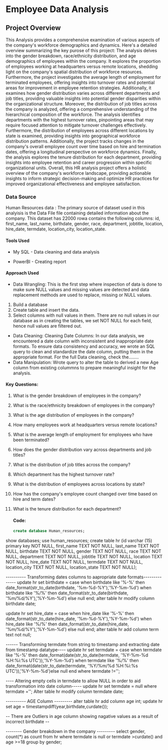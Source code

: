 # Employee Data Analysis
## Project Overview
This Analysis provides a comprehensive examination of various aspects of the company's workforce demographics and dynamics. Here's a detailed overview summarizing the key purose of this project:
The analysis delves into the gender breakdown, race/ethnicity distribution, and age demographics of employees within the company. It explores the proportion of employees working at headquarters versus remote locations, shedding light on the company's spatial distribution of workforce resources.
Furthermore, the project investigates the average length of employment for terminated employees, offering insights into turnover rates and potential areas for improvement in employee retention strategies. Additionally, it examines how gender distribution varies across different departments and job titles, providing valuable insights into potential gender disparities within the organizational structure.
Moreover, the distribution of job titles across the company is analyzed, offering a comprehensive understanding of the hierarchical composition of the workforce. The analysis identifies departments with the highest turnover rates, pinpointing areas that may require focused attention to mitigate turnover challenges effectively.
Furthermore, the distribution of employees across different locations by state is examined, providing insights into geographical workforce distribution patterns. Additionally, the project tracks changes in the company's overall employee count over time based on hire and termination dates, offering a longitudinal perspective on workforce dynamics.
Finally, the analysis explores the tenure distribution for each department, providing insights into employee retention and career progression within specific organizational units.
Overall, this HR analysis project offers a holistic overview of the company's workforce landscape, providing actionable insights to inform strategic decision-making and optimize HR practices for improved organizational effectiveness and employee satisfaction.

### Data Source
Human Resources data : The primary source of dataset used in this analyisis is the Data File file containing detailed information about the company. This dataset has 22000 rowa contains the following columns: id, first_name,	last_name,	birthdate,	gender,	race,	department,	jobtitle,	location,	hire_date, termdate,	location_city,	location_state.

#### Tools Used
- My SQL - Data cleaning and data analysis

- PowerBI - Creating report

#### Approach Used
- Data Wrangling: This is the first step where inspection of data is done to make sure NULL values and missing values are detected and data replacement methods are used to replace, missing or NULL values.
1. Build a database
2. Create table and insert the data.
3. Select columns with null values in them. There are no null values in our database as in creating the tables, we set NOT NULL for each field, hence null values are filtered out.
- Data Cleaning:
    Cleaning Date Columns:
In our data analysis, we encountered a date column with inconsistent and inappropriate date formats. To ensure data consistency and accuracy, we wrote an SQL query to clean and standardize the date column, putting them in the appropriate format. For the full Data cleaning, check the........
- Data Manipulation: Wrote query to alter the table to derived a new Age column from existing colummns to prepare meaningful insight for the analysis.

#### Key Questions:
1. What is the gender breakdown of employees in the company?
2. What is the race/ethnicity breakdown of employees in the company?
3. What is the age distribution of employees in the company?
4. How many employees work at headquarters versus remote locations?
5. What is the average length of employment for employees who have been terminated?
6. How does the gender distribution vary across departments and job titles?
7. What is the distribution of job titles across the company?
8. Which department has the highest turnover rate?
9. What is the distribution of employees across locations by state?
10. How has the company's employee count changed over time based on hire and term dates?
11. What is the tenure distribution for each department?

    #### Code:
    ```sql
    create database Human_resources;
show databases;
use human_resources;
create table hr (id  varchar (15) primary key NOT NULL, first_name TEXT NOT NULL, last_name TEXT NOT NULL, birthdate TEXT NOT NULL, gender TEXT NOT NULL,
 race TEXT NOT NULL, department TEXT NOT NULL, jobtitle TEXT NOT NULL, location TEXT NOT NULL, hire_date TEXT NOT NULL,
 termdate TEXT NOT NULL, location_city TEXT NOT NULL, location_state TEXT NOT NULL);
 
 ---------- Transforming dates columns to aapropriate date formats--------------
 update hr set birthdate = case when birthdate like '%-%' then 
 date_format(str_to_date(birthdate, '%m-%d-%Y'),'%Y-%m-%d')
 when birthdate like '%/%' then date_format(str_to_date(birthdate, '%m/%d/%Y'),'%Y-%m-%d') else null end;
 alter table hr modify column birthdate date;
 
 update hr set hire_date = case when hire_date like '%-%' then 
 date_format(str_to_date(hire_date, '%m-%d-%Y'),'%Y-%m-%d')
 when hire_date like '%/%' then date_format(str_to_date(hire_date, '%m/%d/%Y'),'%Y-%m-%d') else null end;
 alter table hr add column term text not null;
  
  ------ Transforming termdate from string to timestamp and extracting date from timestamp datatype----
 update hr set termdate = case when termdate like '%-%' then 
 date_format(date(str_to_date(termdate, '%Y-%m-%d %H:%i:%s UTC')),'%Y-%m-%d')
 when termdate like '%/%' then date_format(date(str_to_date(termdate, '%Y/%m/%d %H:%i:%s UTC')),'%Y-%m-%d')else null end 
 where termdate !='';
 
 ---- Altering empty cells in termdate to allow NULL in order to aid transformation into date column-----
update hr set termdate = null where termdate ='';
 Alter table hr modify column termdate date;
 
 ---------- AGE Column ---------
 alter table hr add column age int;
 update hr set age = timestampdiff(year,birthdate,curdate());
 
 -- There are Outliers in age column showing nagative values as a result of incorrect birthdate --
 
 -------- Gender breakdown in the company ---------
 select gender, count(*) as count from hr where termdate is null or termdate >curdate() and age >=18 
 group by gender;
 
```





